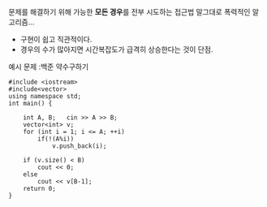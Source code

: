 
문제를 해결하기 위해 가능한 **모든 경우**를 전부 시도하는 접근법
말그대로 폭력적인 알고리즘...

- 구현이 쉽고 직관적이다.
- 경우의 수가 많아지면 시간복잡도가 급격히 상승한다는 것이 단점.

예시 문제 :백준 약수구하기

```
#include <iostream>
#include<vector>
using namespace std;
int main() {

    int A, B;   cin >> A >> B;
    vector<int> v;
    for (int i = 1; i <= A; ++i)
        if(!(A%i))
            v.push_back(i);
    
    if (v.size() < B)
        cout << 0;
    else
        cout << v[B-1];
    return 0;
}

```
